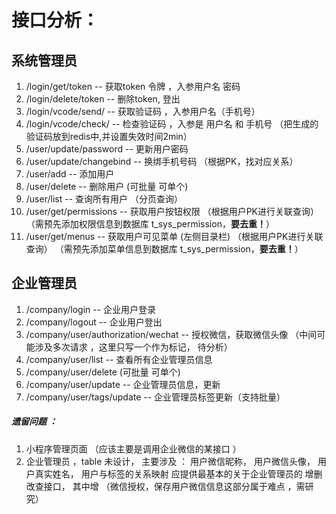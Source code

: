 # 接口分析： 

## 系统管理员
1. /login/get/token  -- 获取token 令牌 ，入参用户名 密码
2. /login/delete/token -- 删除token, 登出
3. /login/vcode/send/ -- 获取验证码  ，入参用户名（手机号）
4. /login/vcode/check/ -- 检查验证码 ，入参是 用户名 和 手机号 （把生成的验证码放到redis中,并设置失效时间2min）
5. /user/update/password -- 更新用户密码
6. /user/update/changebind -- 换绑手机号码 （根据PK，找对应关系）
7. /user/add -- 添加用户
8. /user/delete -- 删除用户 (可批量 可单个)
9. /user/list -- 查询所有用户 （分页查询）
10. /user/get/permissions -- 获取用户按钮权限       （根据用户PK进行关联查询） （需预先添加权限信息到数据库 t_sys_permission，**要去重！**）
11. /user/get/menus -- 获取用户可见菜单 (左侧目录栏)  （根据用户PK进行关联查询） （需预先添加菜单信息到数据库 t_sys_permission，**要去重！**）


## 企业管理员
1. /company/login  -- 企业用户登录
2. /company/logout -- 企业用户登出
3. /company/user/authorization/wechat   -- 授权微信，获取微信头像  （中间可能涉及多次请求 ，这里只写一个作为标记， 待分析）
4. /company/user/list  -- 查看所有企业管理员信息
5. /company/user/delete (可批量 可单个)
6. /company/user/update  -- 企业管理员信息，更新 
7. /company/user/tags/update  -- 企业管理员标签更新（支持批量）

 
##### 遗留问题 ：
1. 小程序管理页面 （应该主要是调用企业微信的某接口 ）
2. 企业管理员 ，table 未设计， 主要涉及 ： 用户微信昵称， 用户微信头像， 用户真实姓名， 用户与标签的关系映射
   应提供最基本的关于企业管理员的 增删改查接口， 其中增 （微信授权，保存用户微信信息这部分属于难点 ，需研究）
   
    
       
 
